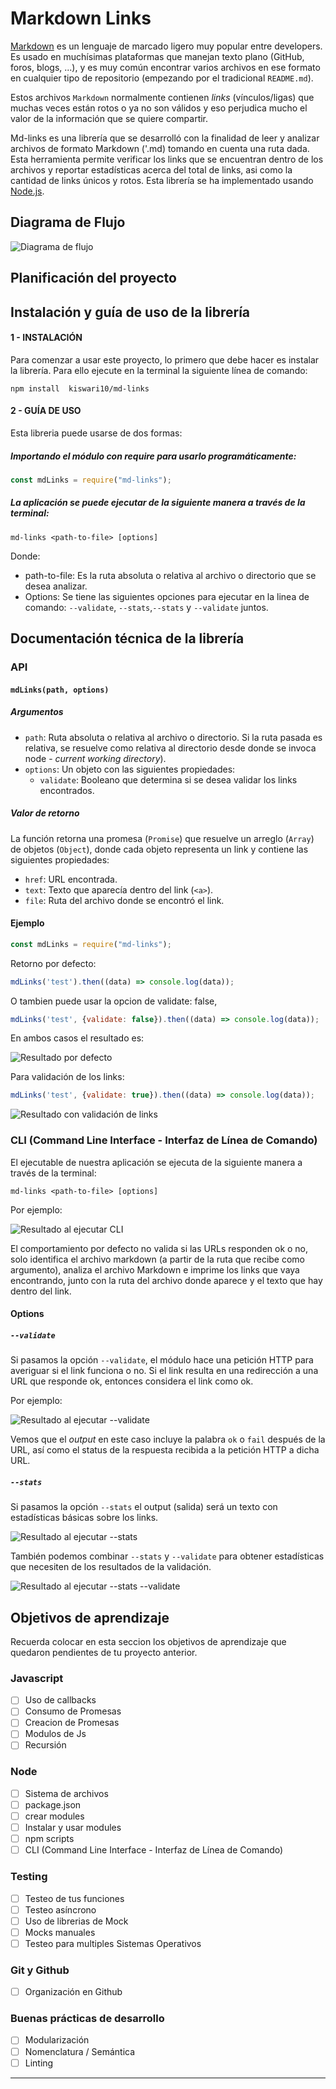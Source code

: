 # Markdown Links

[Markdown](https://es.wikipedia.org/wiki/Markdown) es un lenguaje de marcado
ligero muy popular entre developers. Es usado en muchísimas plataformas que
manejan texto plano (GitHub, foros, blogs, ...), y es muy común
encontrar varios archivos en ese formato en cualquier tipo de repositorio
(empezando por el tradicional `README.md`).

Estos archivos `Markdown` normalmente contienen _links_ (vínculos/ligas) que
muchas veces están rotos o ya no son válidos y eso perjudica mucho el valor de
la información que se quiere compartir.

Md-links es una librería que se desarrolló con la finalidad de leer y analizar archivos de formato Markdown ('.md) tomando en cuenta una ruta dada. Esta herramienta permite verificar los links que se encuentran dentro de los archivos y reportar estadísticas acerca del total de links, asi como la cantidad de links únicos y rotos. Esta librería se ha implementado usando [Node.js](https://nodejs.org/). 

## Diagrama de Flujo

![Diagrama de flujo](https://github.com/Kiswari10/LIM011-fe-md-links/blob/master/img/Diagrama%20de%20flujo%20-%20Md%20links.png)


## Planificación del proyecto

## Instalación y guía de uso de la librería

#### 1 - INSTALACIÓN

Para comenzar a usar este proyecto, lo primero que debe hacer es instalar la librería. 
Para ello ejecute en la terminal la siguiente línea de comando: 

`npm install  kiswari10/md-links`

#### 2 - GUÍA DE USO

Esta libreria puede usarse de dos formas:

##### Importando el módulo con require para usarlo programáticamente:

```js
const mdLinks = require("md-links");
```
##### La aplicación se puede ejecutar de la siguiente manera a través de la terminal:

`md-links <path-to-file> [options]`

Donde:

- path-to-file: Es la ruta absoluta o relativa al archivo o directorio que se desea analizar.
- Options: Se tiene las siguientes opciones para ejecutar en la linea de comando: `--validate`, `--stats`,`--stats` y `--validate` juntos.

## Documentación técnica de la librería

### API

#### `mdLinks(path, options)`

##### Argumentos

- `path`: Ruta absoluta o relativa al archivo o directorio. Si la ruta pasada es
  relativa, se resuelve como relativa al directorio desde donde se invoca
  node - _current working directory_).
- `options`: Un objeto con las siguientes propiedades:
  * `validate`: Booleano que determina si se desea validar los links
    encontrados.

##### Valor de retorno

La función retorna una promesa (`Promise`) que resuelve un arreglo
(`Array`) de objetos (`Object`), donde cada objeto representa un link y contiene
las siguientes propiedades:

- `href`: URL encontrada.
- `text`: Texto que aparecía dentro del link (`<a>`).
- `file`: Ruta del archivo donde se encontró el link.

#### Ejemplo

```js
const mdLinks = require("md-links");
```
Retorno por defecto:

```js
mdLinks('test').then((data) => console.log(data));
```
O tambien puede usar la opcion de validate: false,

```js
mdLinks('test', {validate: false}).then((data) => console.log(data));
```
En ambos casos el resultado es:

![Resultado por defecto](https://github.com/Kiswari10/LIM011-fe-md-links/blob/master/img/mdLinks-whitoutValidate.png)

Para validación de los links:

```js
mdLinks('test', {validate: true}).then((data) => console.log(data));
```
![Resultado con validación de links](https://github.com/Kiswari10/LIM011-fe-md-links/blob/master/img/mdLinks-withValidate.png)

### CLI (Command Line Interface - Interfaz de Línea de Comando)

El ejecutable de nuestra aplicación se ejecuta de la siguiente
manera a través de la terminal:

`md-links <path-to-file> [options]`

Por ejemplo:

![Resultado al ejecutar CLI](https://github.com/Kiswari10/LIM011-fe-md-links/blob/master/img/CLI.png)

El comportamiento por defecto no valida si las URLs responden ok o no,
solo identifica el archivo markdown (a partir de la ruta que recibe como
argumento), analiza el archivo Markdown e imprime los links que vaya
encontrando, junto con la ruta del archivo donde aparece y el texto
que hay dentro del link.

#### Options

##### `--validate`

Si pasamos la opción `--validate`, el módulo hace una petición HTTP para
averiguar si el link funciona o no. Si el link resulta en una redirección a una
URL que responde ok, entonces considera el link como ok.

Por ejemplo:

![Resultado al ejecutar --validate](https://github.com/Kiswari10/LIM011-fe-md-links/blob/master/img/CLI-withValidate.png)

Vemos que el _output_ en este caso incluye la palabra `ok` o `fail` después de
la URL, así como el status de la respuesta recibida a la petición HTTP a dicha
URL.

##### `--stats`

Si pasamos la opción `--stats` el output (salida) será un texto con estadísticas
básicas sobre los links.

![Resultado al ejecutar --stats](https://github.com/Kiswari10/LIM011-fe-md-links/blob/master/img/CLI-withStats.png)

También podemos combinar `--stats` y `--validate` para obtener estadísticas que
necesiten de los resultados de la validación.

![Resultado al ejecutar --stats --validate](https://github.com/Kiswari10/LIM011-fe-md-links/blob/master/img/CLI-withStatsValidate.png)

## Objetivos de aprendizaje

Recuerda colocar en esta seccion los objetivos de aprendizaje que quedaron 
pendientes de tu proyecto anterior.

### Javascript
- [ ] Uso de callbacks
- [ ] Consumo de Promesas
- [ ] Creacion de Promesas
- [ ] Modulos de Js
- [ ] Recursión

### Node
- [ ] Sistema de archivos
- [ ] package.json
- [ ] crear modules
- [ ] Instalar y usar modules
- [ ] npm scripts
- [ ] CLI (Command Line Interface - Interfaz de Línea de Comando)

### Testing
- [ ] Testeo de tus funciones
- [ ] Testeo asíncrono
- [ ] Uso de librerias de Mock
- [ ] Mocks manuales
- [ ] Testeo para multiples Sistemas Operativos

### Git y Github
- [ ] Organización en Github

### Buenas prácticas de desarrollo
- [ ] Modularización
- [ ] Nomenclatura / Semántica
- [ ] Linting

***
